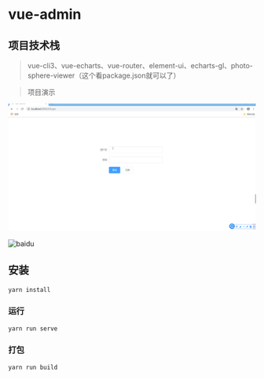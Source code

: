 # vue-admin


## 项目技术栈

> vue-cli3、vue-echarts、vue-router、element-ui、echarts-gl、photo-sphere-viewer（这个看package.json就可以了）

> 项目演示

 ![项目演示](https://github.com/Aliceco/vueAdmin/blob/master/src/assets/img/gtAWVDyZts.gif)
 
 ![baidu](http://www.baidu.com/img/bdlogo.gif "百度logo")  

## 安装
```
yarn install
```

### 运行
```
yarn run serve
```

### 打包
```
yarn run build
```
